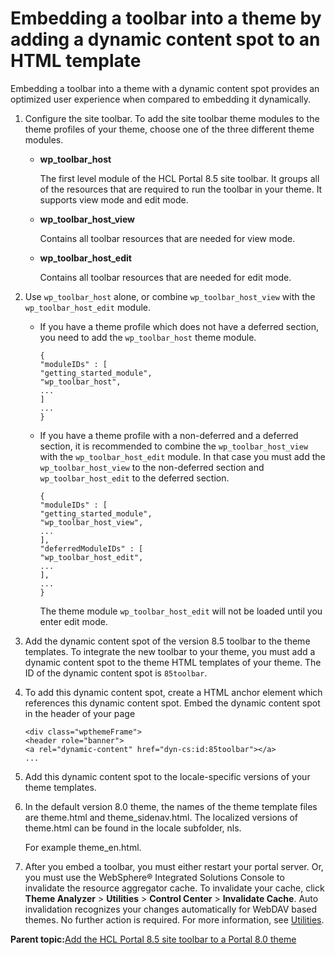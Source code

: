 # Embedding a toolbar into a theme by adding a dynamic content spot to an HTML template

Embedding a toolbar into a theme with a dynamic content spot provides an optimized user experience when compared to embedding it dynamically.

1.  Configure the site toolbar. To add the site toolbar theme modules to the theme profiles of your theme, choose one of the three different theme modules.

    -   **wp\_toolbar\_host**

        The first level module of the HCL Portal 8.5 site toolbar. It groups all of the resources that are required to run the toolbar in your theme. It supports view mode and edit mode.

    -   **wp\_toolbar\_host\_view**

        Contains all toolbar resources that are needed for view mode.

    -   **wp\_toolbar\_host\_edit**

        Contains all toolbar resources that are needed for edit mode.

2.  Use `wp_toolbar_host` alone, or combine `wp_toolbar_host_view` with the `wp_toolbar_host_edit` module.

    -   If you have a theme profile which does not have a deferred section, you need to add the `wp_toolbar_host` theme module.

        ```
        {
        "moduleIDs" : [
        "getting_started_module",
        "wp_toolbar_host",
        ...
        ]
        ...
        }
        ```

    -   If you have a theme profile with a non-deferred and a deferred section, it is recommended to combine the `wp_toolbar_host_view` with the `wp_toolbar_host_edit` module. In that case you must add the `wp_toolbar_host_view` to the non-deferred section and `wp_toolbar_host_edit` to the deferred section.

        ```
        {
        "moduleIDs" : [
        "getting_started_module",
        "wp_toolbar_host_view",
        ...
        ],
        "deferredModuleIDs" : [
        "wp_toolbar_host_edit",
        ...
        ],
        ...
        }
        ```

        The theme module `wp_toolbar_host_edit` will not be loaded until you enter edit mode.

3.  Add the dynamic content spot of the version 8.5 toolbar to the theme templates. To integrate the new toolbar to your theme, you must add a dynamic content spot to the theme HTML templates of your theme. The ID of the dynamic content spot is `85toolbar`.

4.  To add this dynamic content spot, create a HTML anchor element which references this dynamic content spot. Embed the dynamic content spot in the header of your page

    ```
    <div class="wpthemeFrame">
    <header role="banner">
    <a rel="dynamic-content" href="dyn-cs:id:85toolbar"></a>
    ...
    ```

5.  Add this dynamic content spot to the locale-specific versions of your theme templates.

6.  In the default version 8.0 theme, the names of the theme template files are theme.html and theme\_sidenav.html. The localized versions of theme.html can be found in the locale subfolder, nls.

    For example theme\_en.html.

7.  After you embed a toolbar, you must either restart your portal server. Or, you must use the WebSphere® Integrated Solutions Console to invalidate the resource aggregator cache. To invalidate your cache, click **Theme Analyzer** \> **Utilities** \> **Control Center** \> **Invalidate Cache**. Auto invalidation recognizes your changes automatically for WebDAV based themes. No further action is required. For more information, see [Utilities](themeopt_an_util.md#).


**Parent topic:**[Add the HCL Portal 8.5 site toolbar to a Portal 8.0 theme](../dev-theme/themeopt_cust_toolbar_theme.md)

